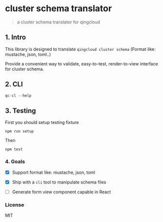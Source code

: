 cluster schema translator
===

> a cluster schema translator for qingcloud

## 1. Intro
This library is designed to translate `qingcloud cluster schema` (Format like: mustache, json, toml..)

Provide a convenient way to validate, easy-to-test, render-to-view interface for cluster schema.


## 2. CLI
```javascript
qc-cl --help
```

## 3. Testing

First you should setup testing fixture
```
npm run setup
```

Then
```
npm test
```

### 4. Goals

- [x] Support format like: mustache, json, toml
- [x] Ship with a `cli` tool to manipulate schema files
- [ ] Generate form view component capable in React


### License
MIT
